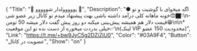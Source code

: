 {
"Title": "💸    پووووولدار شووووو    💸",
"Description": "● اگه میخوای با گوشیت و تو خونه ماهانه کلی درآمد داشته باشی بهت پیشنهاد میدم تو کانال زیر عضو شی😍👇🏿\n- قیمت دلار هم همیشه پیش‌بینی میکنه دو روز پیش گفت دلار میشه 50 تومن😁\n\n* خیلی بدردت میخوره از دست نده تو این موقعیت✅\n(لینک VIP محدودیت 150 عضو)",
"Link": "https://t.me/+bw9JyC5g2DZiZjU0",
"Color": "#03A9F4",
"Button": "عضویت در کانال",
"Show": "on"
}
